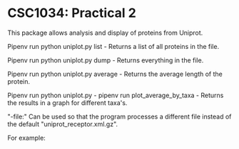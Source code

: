 CSC1034: Practical 2
====================

This package allows analysis and display of proteins from Uniprot.

Pipenv run python uniplot.py list - Returns a list of all proteins in the file.

Pipenv run python uniplot.py dump - Returns everything in the file.

Pipenv run python uniplot.py average - Returns the average length of the protein.

Pipenv run python uniplot.py - pipenv run plot_average_by_taxa - Returns the results in a graph for different taxa's.

"-file:" Can be used so that the program processes a different file instead of the default "uniprot_receptor.xml.gz".

For example: 



